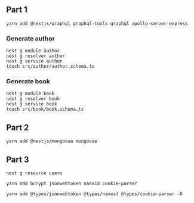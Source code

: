 ## Part 1
`yarn add @nestjs/graphql graphql-tools graphql apollo-server-express`

### Generate author
```
nest g module author
nest g resolver author
nest g service author
touch src/author/author.schema.ts
```

### Generate book
```
nest g module book
nest g resolver book
nest g service book
touch src/book/book.schema.ts
```
## Part 2

`yarn add @nestjs/mongoose mongoose`

## Part 3
`nest g resource users`

`yarn add bcrypt jsonwebtoken nanoid cookie-parser`

`yarn add @types/jsonwebtoken @types/nanoid @types/cookie-parser -D`